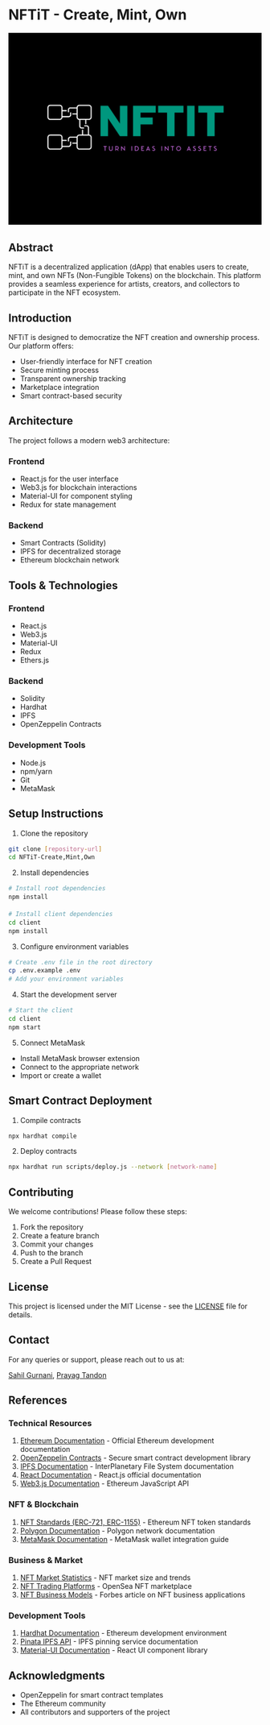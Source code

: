 # NFTiT - Create, Mint, Own

![NFTiT Logo](logo/shared-image.png)

## Abstract

NFTiT is a decentralized application (dApp) that enables users to create, mint, and own NFTs (Non-Fungible Tokens) on the blockchain. This platform provides a seamless experience for artists, creators, and collectors to participate in the NFT ecosystem.

## Introduction

NFTiT is designed to democratize the NFT creation and ownership process. Our platform offers:

- User-friendly interface for NFT creation
- Secure minting process
- Transparent ownership tracking
- Marketplace integration
- Smart contract-based security

## Architecture

The project follows a modern web3 architecture:

### Frontend

- React.js for the user interface
- Web3.js for blockchain interactions
- Material-UI for component styling
- Redux for state management

### Backend

- Smart Contracts (Solidity)
- IPFS for decentralized storage
- Ethereum blockchain network

## Tools & Technologies

### Frontend

- React.js
- Web3.js
- Material-UI
- Redux
- Ethers.js

### Backend

- Solidity
- Hardhat
- IPFS
- OpenZeppelin Contracts

### Development Tools

- Node.js
- npm/yarn
- Git
- MetaMask

## Setup Instructions

1. Clone the repository

```bash
git clone [repository-url]
cd NFTiT-Create,Mint,Own
```

2. Install dependencies

```bash
# Install root dependencies
npm install

# Install client dependencies
cd client
npm install
```

3. Configure environment variables

```bash
# Create .env file in the root directory
cp .env.example .env
# Add your environment variables
```

4. Start the development server

```bash
# Start the client
cd client
npm start
```

5. Connect MetaMask

- Install MetaMask browser extension
- Connect to the appropriate network
- Import or create a wallet

## Smart Contract Deployment

1. Compile contracts

```bash
npx hardhat compile
```

2. Deploy contracts

```bash
npx hardhat run scripts/deploy.js --network [network-name]
```

## Contributing

We welcome contributions! Please follow these steps:

1. Fork the repository
2. Create a feature branch
3. Commit your changes
4. Push to the branch
5. Create a Pull Request

## License

This project is licensed under the MIT License - see the [LICENSE](LICENSE) file for details.

## Contact

For any queries or support, please reach out to us at:

[Sahil Gurnani](sahilgurnani20@gmail.com),
[Prayag Tandon](prayagtandon2010@gmail.com)

## References

### Technical Resources

1. [Ethereum Documentation](https://ethereum.org/en/developers/docs/) - Official Ethereum development documentation
2. [OpenZeppelin Contracts](https://docs.openzeppelin.com/contracts) - Secure smart contract development library
3. [IPFS Documentation](https://docs.ipfs.tech/) - InterPlanetary File System documentation
4. [React Documentation](https://reactjs.org/docs/getting-started.html) - React.js official documentation
5. [Web3.js Documentation](https://web3js.readthedocs.io/) - Ethereum JavaScript API

### NFT & Blockchain

1. [NFT Standards (ERC-721, ERC-1155)](https://eips.ethereum.org/EIPS/eip-721) - Ethereum NFT token standards
2. [Polygon Documentation](https://docs.polygon.technology/) - Polygon network documentation
3. [MetaMask Documentation](https://docs.metamask.io/) - MetaMask wallet integration guide

### Business & Market

1. [NFT Market Statistics](https://www.statista.com/statistics/1255816/nft-market-size/) - NFT market size and trends
2. [NFT Trading Platforms](https://opensea.io/) - OpenSea NFT marketplace
3. [NFT Business Models](https://www.forbes.com/sites/forbestechcouncil/2021/03/25/the-business-of-nfts-how-companies-are-using-non-fungible-tokens/) - Forbes article on NFT business applications

### Development Tools

1. [Hardhat Documentation](https://hardhat.org/getting-started/) - Ethereum development environment
2. [Pinata IPFS API](https://docs.pinata.cloud/) - IPFS pinning service documentation
3. [Material-UI Documentation](https://mui.com/getting-started/usage/) - React UI component library

## Acknowledgments

- OpenZeppelin for smart contract templates
- The Ethereum community
- All contributors and supporters of the project
